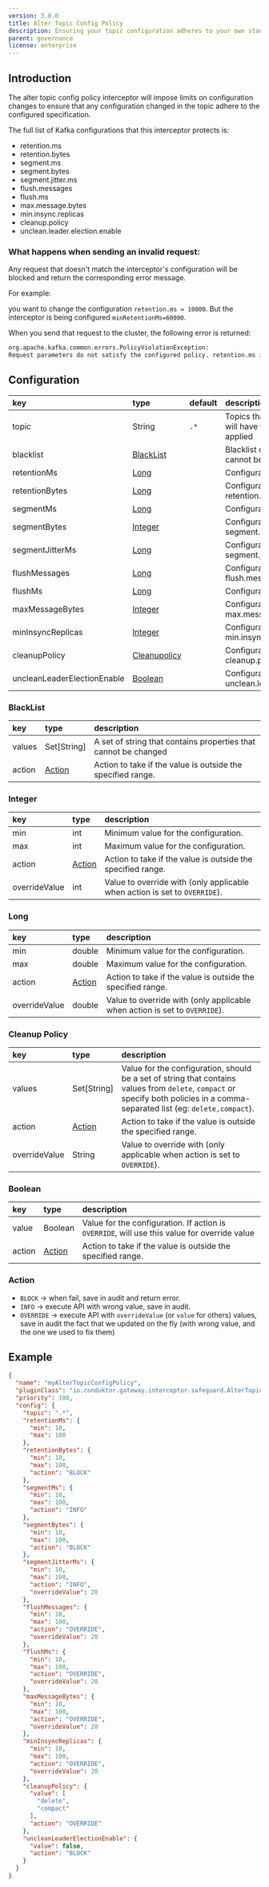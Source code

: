 ```yaml
---
version: 3.0.0
title: Alter Topic Config Policy
description: Ensuring your topic configuration adheres to your own standards.
parent: governance
license: enterprise
---
```


## Introduction

The alter topic config policy interceptor will impose limits on configuration changes to ensure that any configuration changed in the topic adhere to the configured specification.

The full list of Kafka configurations that this interceptor protects is:

- retention.ms
- retention.bytes
- segment.ms
- segment.bytes
- segment.jitter.ms
- flush.messages
- flush.ms
- max.message.bytes
- min.insync.replicas
- cleanup.policy
- unclean.leader.election.enable

### What happens when sending an invalid request:

Any request that doesn't match the interceptor's configuration will be blocked and return the corresponding error  message.

For example: 

you want to change the configuration `retention.ms = 10000`.
But the interceptor is being configured `minRetentionMs=60000`. 

When you send that request to the cluster, the following error is returned:

```sh
org.apache.kafka.common.errors.PolicyViolationException: 
Request parameters do not satisfy the configured policy. retention.ms is '1', must not be less than '10'
```

## Configuration

| key                         | type                            | default | description                                                    |
|:----------------------------|:--------------------------------|:--------|:---------------------------------------------------------------|
| topic                       | String                          | `.*`    | Topics that match this regex will have the interceptor applied |
| blacklist                   | [BlackList](#blacklist)         |         | Blacklist of properties which cannot be changed                |
| retentionMs                 | [Long](#long)                   |         | Configuration for retention.ms                                 |
| retentionBytes              | [Long](#long)                   |         | Configuration for retention.bytes                              |
| segmentMs                   | [Long](#long)                   |         | Configuration for segment.ms                                   |
| segmentBytes                | [Integer](#integer)             |         | Configuration for segment.bytes                                |
| segmentJitterMs             | [Long](#long)                   |         | Configuration for segment.jitter.ms                            |
| flushMessages               | [Long](#long)                   |         | Configuration for flush.messages                               |
| flushMs                     | [Long](#long)                   |         | Configuration for flush.ms                                     |
| maxMessageBytes             | [Integer](#integer)             |         | Configuration for max.message.bytes                            |
| minInsyncReplicas           | [Integer](#integer)             |         | Configuration for min.insync.replicas                          |
| cleanupPolicy               | [Cleanupolicy](#cleanup-policy) |         | Configuration for cleanup.policy                               |
| uncleanLeaderElectionEnable | [Boolean](#boolean)             |         | Configuration for unclean.leader.election.enable               |

### BlackList

| key    | type                  | description                                                     |
|:-------|:----------------------|:----------------------------------------------------------------|
| values | Set[String]           | A set of string that contains properties that cannot be changed |
| action | [Action](#action)     | Action to take if the value is outside the specified range.     |

### Integer

| key           | type                | description                                                                |
|:--------------|:--------------------|:---------------------------------------------------------------------------|
| min           | int                 | Minimum value for the configuration.                                       |
| max           | int                 | Maximum value for the configuration.                                       |
| action        | [Action](#action)   | Action to take if the value is outside the specified range.                |
| overrideValue | int                 | Value to override with (only applicable when action is set to `OVERRIDE`). |

### Long

| key           | type                | description                                                                |
|:--------------|:--------------------|:---------------------------------------------------------------------------|
| min           | double              | Minimum value for the configuration.                                       |
| max           | double              | Maximum value for the configuration.                                       |
| action        | [Action](#action)   | Action to take if the value is outside the specified range.                |
| overrideValue | double              | Value to override with (only applicable when action is set to `OVERRIDE`). |

### Cleanup Policy

| key           | type                  | description                                                                                                                                                                     |
|:--------------|:----------------------|:--------------------------------------------------------------------------------------------------------------------------------------------------------------------------------|
| values        | Set[String]           | Value for the configuration, should be a set of string that contains values from `delete`, `compact` or specify both policies in a comma-separated list (eg: `delete,compact`). |
| action        | [Action](#action)     | Action to take if the value is outside the specified range.                                                                                                                     |
| overrideValue | String                | Value to override with (only applicable when action is set to `OVERRIDE`).                                                                                                      |
### Boolean

| key    | type              | description                                                                                  |
|:-------|:------------------|:---------------------------------------------------------------------------------------------|
| value  | Boolean           | Value for the configuration. If action is `OVERRIDE`, will use this value for override value |
| action | [Action](#action) | Action to take if the value is outside the specified range.                                  |

### Action

- `BLOCK` → when fail, save in audit and return error.
- `INFO` → execute API with wrong value, save in audit.
- `OVERRIDE` → execute API with `overrideValue` (or `value` for others) values, save in audit the fact that we updated on the fly (with wrong value, and the one we used to fix them)

## Example

```json
{
  "name": "myAlterTopicConfigPolicy",
  "pluginClass": "io.conduktor.gateway.interceptor.safeguard.AlterTopicConfigPolicyPlugin",
  "priority": 100,
  "config": {
    "topic": ".*",
    "retentionMs": {
      "min": 10,
      "max": 100
    },
    "retentionBytes": {
      "min": 10,
      "max": 100,
      "action": "BLOCK"
    },
    "segmentMs": {
      "min": 10,
      "max": 100,
      "action": "INFO"
    },
    "segmentBytes": {
      "min": 10,
      "max": 100,
      "action": "BLOCK"
    },
    "segmentJitterMs": {
      "min": 10,
      "max": 100,
      "action": "INFO",
      "overrideValue": 20
    },
    "flushMessages": {
      "min": 10,
      "max": 100,
      "action": "OVERRIDE",
      "overrideValue": 20
    },
    "flushMs": {
      "min": 10,
      "max": 100,
      "action": "OVERRIDE",
      "overrideValue": 20
    },
    "maxMessageBytes": {
      "min": 10,
      "max": 100,
      "action": "OVERRIDE",
      "overrideValue": 20
    },
    "minInsyncReplicas": {
      "min": 10,
      "max": 100,
      "action": "OVERRIDE",
      "overrideValue": 20
    },
    "cleanupPolicy": {
      "value": [
        "delete",
        "compact"
      ],
      "action": "OVERRIDE"
    },
    "uncleanLeaderElectionEnable": {
      "value": false,
      "action": "BLOCK"
    }
  }
}
```
